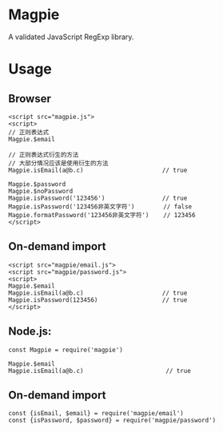 # Magpie
A validated JavaScript RegExp library.

# Usage
## Browser
```
<script src="magpie.js">
<script>
// 正则表达式
Magpie.$email

// 正则表达式衍生的方法
// 大部分情况应该是使用衍生的方法
Magpie.isEmail(a@b.c)                      // true

Magpie.$password
Magpie.$noPassword
Magpie.isPassword('123456')                // true
Magpie.isPassword('123456非英文字符')        // false
Magpie.formatPassword('123456非英文字符')    // 123456
</script>
```

## On-demand import
```
<script src="magpie/email.js">
<script src="magpie/password.js">
<script>
Magpie.$email
Magpie.isEmail(a@b.c)                      // true
Magpie.isPassword(123456)                  // true
</script>
```


## Node.js:
```
const Magpie = require('magpie')

Magpie.$email
Magpie.isEmail(a@b.c)                       // true
```

## On-demand import
```
const {isEmail, $email} = require('magpie/email')
const {isPassword, $password} = require('magpie/password')
```


